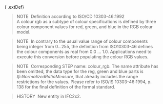 ﻿{ .extDef}
> NOTE&nbsp; Definition according to ISO/CD 10303-46:1992  
> A colour rgb as a subtype of colour specifications is defined by three colour component values for red, green, and blue in the RGB colour model.

> NOTE&nbsp; In contrary to the usual value range of colour components being integer from 0...255, the definition from ISO10303-46 defines the colour components as real from 0.0 ... 1.0. Applications need to execute this conversion before populating the colour RGB values.

> NOTE&nbsp; Corresponding STEP name: colour_rgb. The name attribute has been omitted, the data type for the reg, green and blue parts is _IfcNormalizedRatioMeasure_, that already includes the range restrictions for the values. Please refer to ISO/IS 10303-46:1994, p. 138 for the final definition of the formal standard.

> HISTORY&nbsp; New entity in IFC2x2.
